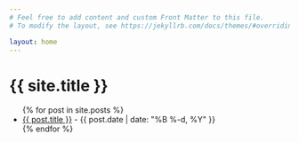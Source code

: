```yaml
---
# Feel free to add content and custom Front Matter to this file.
# To modify the layout, see https://jekyllrb.com/docs/themes/#overriding-theme-defaults

layout: home
---
```


<h1>{{ site.title }}</h1>

<ul>
{% for post in site.posts %}
  <li>
    <a href="{{ post.url | relative_url }}">{{ post.title }}</a>
    <span> - {{ post.date | date: "%B %-d, %Y" }}</span>
  </li>
{% endfor %}
</ul>
